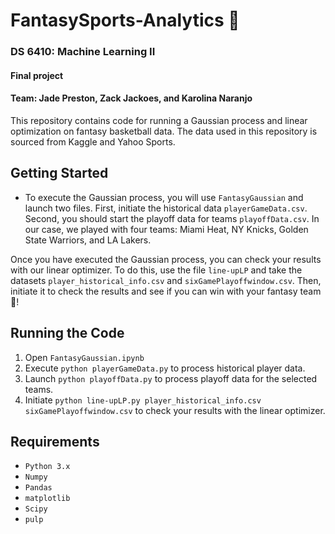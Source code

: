 # FantasySports-Analytics :basketball:

### DS 6410: Machine Learning II
#### Final project
#### Team: Jade Preston, Zack Jackoes, and Karolina Naranjo

This repository contains code for running a Gaussian process and linear optimization on fantasy basketball data. The data used in this repository is sourced from Kaggle and Yahoo Sports.

## Getting Started
* To execute the Gaussian process, you will use `FantasyGaussian` and launch two files. First, initiate the historical data `playerGameData.csv`. Second, you should start the playoff data for teams `playoffData.csv`. In our case, we played with four teams: Miami Heat, NY Knicks, Golden State Warriors, and LA Lakers.

Once you have executed the Gaussian process, you can check your results with our linear optimizer. To do this, use the file `line-upLP` and take the datasets `player_historical_info.csv` and `sixGamePlayoffwindow.csv`. Then, initiate it to check the results and see if you can win with your fantasy team :money_mouth_face:!

## Running the Code

1. Open `FantasyGaussian.ipynb` 
2. Execute `python playerGameData.py` to process historical player data.
3. Launch `python playoffData.py` to process playoff data for the selected teams.
4. Initiate `python line-upLP.py player_historical_info.csv sixGamePlayoffwindow.csv` to check your results with the linear optimizer.


## Requirements 
- `Python 3.x`
- `Numpy`
- `Pandas`
- `matplotlib`
- `Scipy`
- `pulp`



